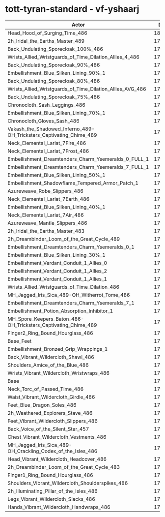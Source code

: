 # tott-tyran-standard - vf-yshaarj
| Actor | DPS | Increase |
|---|:---:|:---:|
|Head_Hood_of_Surging_Time_486|180962|2.62%|
|2h_Iridal_the_Earths_Master_489|179764|1.94%|
|Back_Undulating_Sporecloak_100%_486|179484|1.78%|
|Wrists_Allied_Wristguards_of_Time_Dilation_Allies_4_486|179333|1.69%|
|Back_Undulating_Sporecloak_90%_486|179196|1.61%|
|Embellishment_Blue_Silken_Lining_90%_1|179172|1.60%|
|Back_Undulating_Sporecloak_80%_486|178914|1.46%|
|Wrists_Allied_Wristguards_of_Time_Dilation_Allies_AVG_486|178808|1.39%|
|Back_Undulating_Sporecloak_75%_486|178766|1.37%|
|Chronocloth_Sash_Leggings_486|178519|1.23%|
|Embellishment_Blue_Silken_Lining_70%_1|178482|1.21%|
|Chronocloth_Gloves_Sash_486|178332|1.13%|
|Vakash_the_Shadowed_Inferno_489-OH_Tricksters_Captivating_Chime_489|178227|1.07%|
|Neck_Elemental_Lariat_7Fire_486|178210|1.06%|
|Neck_Elemental_Lariat_7Frost_486|178201|1.05%|
|Embellishment_Dreamtenders_Charm_Ysemeralds_0_FULL_1|178164|1.03%|
|Embellishment_Dreamtenders_Charm_Ysemeralds_7_FULL_1|177948|0.91%|
|Embellishment_Blue_Silken_Lining_50%_1|177946|0.91%|
|Embellishment_Shadowflame_Tempered_Armor_Patch_1|177936|0.90%|
|Azureweave_Robe_Slippers_486|177721|0.78%|
|Neck_Elemental_Lariat_7Earth_486|177701|0.77%|
|Embellishment_Blue_Silken_Lining_40%_1|177694|0.76%|
|Neck_Elemental_Lariat_7Air_486|177689|0.76%|
|Azureweave_Mantle_Slippers_486|177529|0.67%|
|2h_Iridal_the_Earths_Master_483|177509|0.66%|
|2h_Dreambinder_Loom_of_the_Great_Cycle_489|177384|0.59%|
|Embellishment_Dreamtenders_Charm_Ysemeralds_0_1|177328|0.56%|
|Embellishment_Blue_Silken_Lining_30%_1|177315|0.55%|
|Embellishment_Verdant_Conduit_1_Allies_0|177292|0.54%|
|Embellishment_Verdant_Conduit_1_Allies_2|177289|0.53%|
|Embellishment_Verdant_Conduit_1_Allies_1|177279|0.53%|
|Wrists_Allied_Wristguards_of_Time_Dilation_486|177233|0.50%|
|MH_Jagged_Iris_Sica_489-OH_Witherrot_Tome_486|177174|0.47%|
|Embellishment_Dreamtenders_Charm_Ysemeralds_7_1|177140|0.45%|
|Embellishment_Potion_Absorption_Inhibitor_1|176836|0.28%|
|MH_Spore_Keepers_Baton_486-OH_Tricksters_Captivating_Chime_489|176713|0.21%|
|Finger2_Ring_Bound_Hourglass_486|176616|0.15%|
|Base_Feet|176567|0.12%|
|Embellishment_Bronzed_Grip_Wrappings_1|176456|0.06%|
|Back_Vibrant_Wildercloth_Shawl_486|176440|0.05%|
|Shoulders_Amice_of_the_Blue_486|176427|0.04%|
|Wrists_Vibrant_Wildercloth_Wristwraps_486|176359|0.01%|
|Base|176348|0.00%|
|Neck_Torc_of_Passed_Time_486|176216|-0.07%|
|Waist_Vibrant_Wildercloth_Girdle_486|176192|-0.09%|
|Feet_Blue_Dragon_Soles_486|176149|-0.11%|
|2h_Weathered_Explorers_Stave_486|176130|-0.12%|
|Feet_Vibrant_Wildercloth_Slippers_486|176084|-0.15%|
|Back_Voice_of_the_Silent_Star_457|175985|-0.21%|
|Chest_Vibrant_Wildercloth_Vestments_486|175970|-0.21%|
|MH_Jagged_Iris_Sica_489-OH_Crackling_Codex_of_the_Isles_486|175918|-0.24%|
|Head_Vibrant_Wildercloth_Headcover_486|175808|-0.31%|
|2h_Dreambinder_Loom_of_the_Great_Cycle_483|175558|-0.45%|
|Finger1_Ring_Bound_Hourglass_486|175548|-0.45%|
|Shoulders_Vibrant_Wildercloth_Shoulderspikes_486|175515|-0.47%|
|2h_Illuminating_Pillar_of_the_Isles_486|175455|-0.51%|
|Legs_Vibrant_Wildercloth_Slacks_486|175336|-0.57%|
|Hands_Vibrant_Wildercloth_Handwraps_486|175114|-0.70%|
